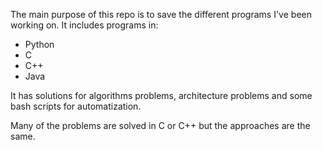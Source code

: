 The main purpose of this repo is to save the different programs I've been working on.
It includes programs in:

- Python
- C
- C++
- Java

It has solutions for algorithms problems, architecture problems and some bash scripts for
automatization.

Many of the problems are solved in C or C++ but the approaches are the same.
